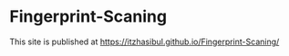 # Fingerprint-Scaning





This site is published at https://itzhasibul.github.io/Fingerprint-Scaning/
